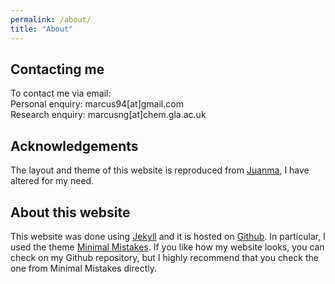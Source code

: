 ```yaml
---
permalink: /about/
title: "About"
---
```


## Contacting me
To contact me via email: <br/>
Personal enquiry: marcus94[at]gmail.com <br/>
Research enquiry: marcusng[at]chem.gla.ac.uk

## Acknowledgements
The layout and theme of this website is reproduced from <a href="https://github.com/thephet/thephet.github.io">Juanma</a>, I have altered for my need. 

## About this website
This website was done using <a href="https://jekyllrb.com/">Jekyll</a> and it is hosted on <a href="https://github.com/">Github</a>. In particular, I used the theme [Minimal Mistakes](https://github.com/mmistakes/minimal-mistakes). If you like how my website looks, you can check on my Github repository, but I highly recommend that you check the one from Minimal Mistakes directly.

